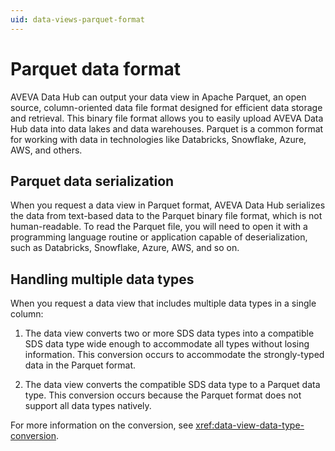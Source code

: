 ```yaml
---
uid: data-views-parquet-format
---
```


# Parquet data format

AVEVA Data Hub can output your data view in Apache Parquet, an open source, column-oriented data file format designed for efficient data storage and retrieval. This binary file format allows you to easily upload AVEVA Data Hub data into data lakes and data warehouses. Parquet is a common format for working with data in technologies like Databricks, Snowflake, Azure, AWS, and others.

## Parquet data serialization

When you request a data view in Parquet format, AVEVA Data Hub serializes the data from text-based data to the Parquet binary file format, which is not human-readable. To read the Parquet file, you will need to open it with a programming language routine or application capable of deserialization, such as Databricks, Snowflake, Azure, AWS, and so on.

## Handling multiple data types

When you request a data view that includes multiple data types in a single column:

1. The data view converts two or more SDS data types into a compatible SDS data type wide enough to accommodate all types without losing information. This conversion occurs to accommodate the strongly-typed data in the Parquet format.

1. The data view converts the compatible SDS data type to a Parquet data type. This conversion occurs because the Parquet format does not support all data types natively.

For more information on the conversion, see <xref:data-view-data-type-conversion>.
